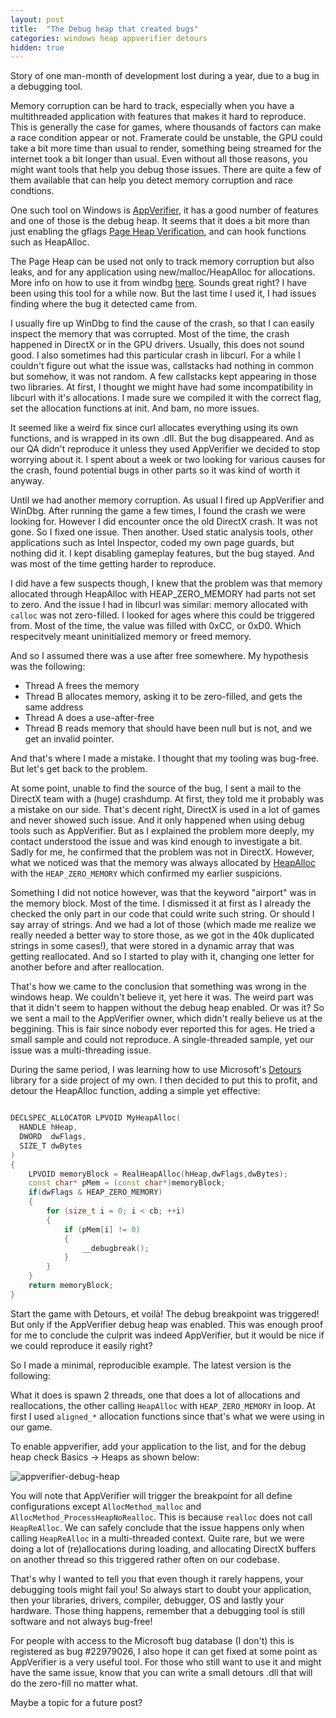 ```yaml
---
layout: post
title:  "The Debug heap that created bugs"
categories: windows heap appverifier detours
hidden: true
---
```


Story of one man-month of development lost during a year, due to a bug in a debugging tool.

Memory corruption can be hard to track, especially when you have a multithreaded application with features that makes it hard to reproduce.
This is generally the case for games, where thousands of factors can make a race condition appear or not. Framerate could be unstable, the GPU could take a bit more time than usual to render, something being streamed for the internet took a bit longer than usual.
Even without all those reasons, you might want tools that help you debug those issues. 
There are quite a few of them available that can help you detect memory corruption and race condtions.

One such tool on Windows is [AppVerifier](https://docs.microsoft.com/en-us/windows-hardware/drivers/debugger/application-verifier), it has a good number of features and one of those is the debug heap. 
It seems that it does a bit more than just enabling the gflags [Page Heap Verification](https://docs.microsoft.com/en-us/windows-hardware/drivers/debugger/enable-page-heap), and can hook functions such as HeapAlloc.

The Page Heap can be used not only to track memory corruption but also leaks, and for any application using new/malloc/HeapAlloc for allocations. More info on how to use it from windbg [here](https://docs.microsoft.com/en-us/windows-hardware/drivers/debugger/-heap). 
Sounds great right? I have been using this tool for a while now. But the last time I used it, I had issues finding where the bug it detected came from.

I usually fire up WinDbg to find the cause of the crash, so that I can easily inspect the memory that was corrupted.
Most of the time, the crash happened in DirectX or in the GPU drivers. Usually, this does not sound good. I also sometimes had this particular crash in libcurl.
For a while I couldn't figure out what the issue was, callstacks had nothing in common but somehow, it was not random.
A few callstacks kept appearing in those two libraries. At first, I thought we might have had some incompatibility in libcurl with it's allocations. I made sure we compiled it with the correct flag, set the allocation functions at init. And bam, no more issues.

It seemed like a weird fix since curl allocates everything using its own functions, and is wrapped in its own .dll. 
But the bug disappeared. And as our QA didn't reproduce it unless they used AppVerifier we decided to stop worrying about it. I spent about a week or two looking for various causes for the crash, found potential bugs in other parts so it was kind of worth it anyway.

Until we had another memory corruption. As usual I fired up AppVerifier and WinDbg. After running the game a few times, I found the crash we were looking for. However I did encounter once the old DirectX crash. It was not gone.
So I fixed one issue. Then another. Used static analysis tools, other applications such as Intel Inspector, coded my own page guards, but nothing did it. I kept disabling gameplay features, but the bug stayed. And was most of the time getting harder to reproduce. 

I did have a few suspects though, I knew that the problem was that memory allocated through HeapAlloc with HEAP_ZERO_MEMORY had parts not set to zero. And the issue I had in libcurl was similar: memory allocated with `calloc` was not zero-filled.
I looked for ages where this could be triggered from. Most of the time, the value was filled with 0xCC, or 0xD0. Which respecitvely meant uninitialized memory or freed memory.

And so I assumed there was a use after free somewhere.
My hypothesis was the following:

- Thread A frees the memory
- Thread B allocates memory, asking it to be zero-filled, and gets the same address
- Thread A does a use-after-free
- Thread B reads memory that should have been null but is not, and we get an invalid pointer.

And that's where I made a mistake. I thought that my tooling was bug-free. But let's get back to the problem.

At some point, unable to find the source of the bug, I sent a mail to the DirectX team with a (huge) crashdump. At first, they told me it probably was a mistake on our side. That's decent right, DirectX is used in a lot of games and never showed such issue. And it only happened when using debug tools such as AppVerifier. 
But as I explained the problem more deeply, my contact understood the issue and was kind enough to investigate a bit. Sadly for me, he confirmed that the problem was not in DirectX. However, what we noticed was that the memory was always allocated by [HeapAlloc](https://docs.microsoft.com/en-us/windows/win32/api/heapapi/nf-heapapi-heapalloc) with the `HEAP_ZERO_MEMORY` which confirmed my earlier suspicions.

Something I did not notice however, was that the keyword "airport" was in the memory block. Most of the time. I dismissed it at first as I already the checked the only part in our code that could write such string. Or should I say array of strings. And we had a lot of those (which made me realize we really needed a better way to store those, as we got in the 40k duplicated strings in some cases!), that were stored in a dynamic array that was getting reallocated.
And so I started to play with it, changing one letter for another before and after reallocation.

That's how we came to the conclusion that something was wrong in the windows heap. We couldn't believe it, yet here it was.
The weird part was that it didn't seem to happen without the debug heap enabled. Or was it?
So we sent a mail to the AppVerifier owner, which didn't really believe us at the beggining. This is fair since nobody ever reported this for ages. He tried a small sample and could not reproduce. A single-threaded sample, yet our issue was a multi-threading issue.

During the same period, I was learning how to use Microsoft's [Detours](https://github.com/Microsoft/Detours) library for a side project of my own. I then decided to put this to profit, and detour the HeapAlloc function, adding a simple yet effective:

```cpp

DECLSPEC_ALLOCATOR LPVOID MyHeapAlloc(
  HANDLE hHeap,
  DWORD  dwFlags,
  SIZE_T dwBytes
)
{
    LPVOID memoryBlock = RealHeapAlloc(hHeap,dwFlags,dwBytes);
    const char* pMem = (const char*)memoryBlock;
    if(dwFlags & HEAP_ZERO_MEMORY)
    {
        for (size_t i = 0; i < cb; ++i)
        {
            if (pMem[i] != 0)
            {
                __debugbreak();
            }
        }
    }
    return memoryBlock;
}
```

Start the game with Detours, et voilà! The debug breakpoint was triggered! But only if the AppVerifier debug heap was enabled. This was enough proof for me to conclude the culprit was indeed AppVerifier, but it would be nice if we could reproduce it easily right?

So I made a minimal, reproducible example. The latest version is the following:

<script src="https://gist.github.com/Lectem/97f7687de4a4a763f9fd7ea0837fd750.js"></script>


What it does is spawn 2 threads, one that does a lot of allocations and reallocations, the other calling `HeapAlloc` with `HEAP_ZERO_MEMORY` in loop.
At first I used `aligned_*` allocation functions since that's what we were using in our game.

To enable appverifier, add your application to the list, and for the debug heap check Basics -> Heaps as shown below:

![appverifier-debug-heap](appverifier/appverifier-debug-heap.png)

You will note that AppVerifier will trigger the breakpoint for all define configurations except `AllocMethod_malloc` and `AllocMethod_ProcessHeapNoRealloc`. This is because `realloc` does not call `HeapReAlloc`. We can safely conclude that the issue happens only when calling `HeapReAlloc` in a multi-threaded context. Quite rare, but we were doing a lot of (re)allocations during loading, and allocating DirectX buffers on another thread so this triggered rather often on our codebase.  

That's why I wanted to tell you that even though it rarely happens, your debugging tools might fail you!
So always start to doubt your application, then your libraries, drivers, compiler, debugger, OS and lastly your hardware.
Those thing happens, remember that a debugging tool is still software and not always bug-free!

For people with access to the Microsoft bug database (I don't) this is registered as bug #22979026, I also hope it can get fixed at some point as AppVerifier is a very useful tool. For those who still want to use it and might have the same issue, know that you can write a small detours .dll that will do the zero-fill no matter what. 

Maybe a topic for a future post?



